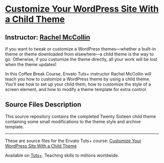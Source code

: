 # [Customize Your WordPress Site With a Child Theme][published url]
## Instructor: [Rachel McCollin][instructor url]

If you want to tweak or customize a WordPress themes—whether a built-in theme or theme downloaded from elsewhere—a child theme is the way to go. Otherwise, if you customize the theme directly, all your work will be lost when the theme updates!

In this Coffee Break Course, Envato Tuts+ instructor Rachel McCollin will teach you how to customize a WordPress theme by using a child theme. You'll see how to set up your child them, how to customize the style of a screen element, and how to modify a theme template for extra control.

## Source Files Description


This source repository contains the completed Twenty Sixteen child theme containing some small modifications to the theme style and archive template.

------

These are source files for the Envato Tuts+ course: [Customize Your WordPress Site With a Child Theme][published url]

Available on [Tuts+](https://tutsplus.com). Teaching skills to millions worldwide.

[published url]: https://code.tutsplus.com/courses/customize-your-wordpress-site-with-a-child-theme
[instructor url]: https://tutsplus.com/authors/rachel-mccollin
